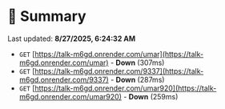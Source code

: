# 📖 Summary
Last updated: **8/27/2025, 6:24:32 AM**

- `GET` [https://talk-m6gd.onrender.com/umar](https://talk-m6gd.onrender.com/umar) - **Down** (307ms)
- `GET` [https://talk-m6gd.onrender.com/9337](https://talk-m6gd.onrender.com/9337) - **Down** (287ms)
- `GET` [https://talk-m6gd.onrender.com/umar920](https://talk-m6gd.onrender.com/umar920) - **Down** (259ms)
